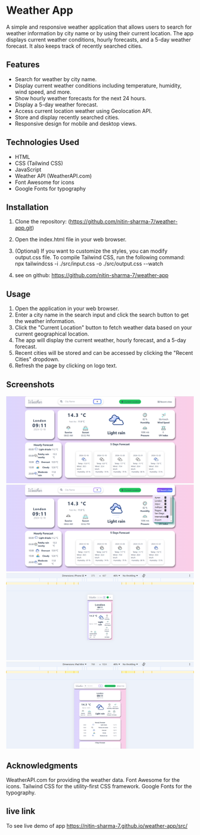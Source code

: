 # Weather App

A simple and responsive weather application that allows users to search for weather information by city name or by using their current location. The app displays current weather conditions, hourly forecasts, and a 5-day weather forecast. It also keeps track of recently searched cities.

## Features

- Search for weather by city name.
- Display current weather conditions including temperature, humidity, wind speed, and more.
- Show hourly weather forecasts for the next 24 hours.
- Display a 5-day weather forecast.
- Access current location weather using Geolocation API.
- Store and display recently searched cities.
- Responsive design for mobile and desktop views.

## Technologies Used

- HTML
- CSS (Tailwind CSS)
- JavaScript
- Weather API (WeatherAPI.com)
- Font Awesome for icons
- Google Fonts for typography

## Installation

1. Clone the repository:
   (https://github.com/nitin-sharma-7/weather-app.git)

2. Open the index.html file in your web browser.
3. (Optional) If you want to customize the styles, you can modify output.css file. To compile Tailwind CSS, run the following command:
   npx tailwindcss -i ./src/input.css -o ./src/output.css --watch
4. see on github:
   https://github.com/nitin-sharma-7/weather-app

## Usage

1. Open the application in your web browser.
2. Enter a city name in the search input and click the search button to get the weather information.
3. Click the "Current Location" button to fetch weather data based on your current geographical location.
4. The app will display the current weather, hourly forecast, and a 5-day forecast.
5. Recent cities will be stored and can be accessed by clicking the "Recent Cities" dropdown.
6. Refresh the page by clicking on logo text.

## Screenshots

![alt text](<images/Screenshot (93).png>)
![alt text](<images/Screenshot (94).png>)
![alt text](<images/Screenshot (95).png>)
![alt text](<images/Screenshot (96).png>)

## Acknowledgments

WeatherAPI.com for providing the weather data.
Font Awesome for the icons.
Tailwind CSS for the utility-first CSS framework.
Google Fonts for the typography.

## live link

To see live demo of app
https://nitin-sharma-7.github.io/weather-app/src/
